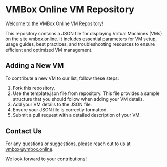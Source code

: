 # VMBox Online VM Repository
Welcome to the VMBox Online VM Repository!

This repository contains a JSON file for displaying Virtual Machines (VMs) on the site [vmbox.online](https://vmbox.online). It includes essential parameters for VM setup, usage guides, best practices, and troubleshooting resources to ensure efficient and optimized VM management.

## Adding a New VM
To contribute a new VM to our list, follow these steps:

1. Fork this repository.
2. Use the template.json file from repository. This file provides a sample structure that you should follow when adding your VM details.
3. Add your VM details to the JSON file.
4. Ensure your JSON file is correctly formatted. 
5. Submit a pull request with a detailed description of your VM.

## Contact Us
For any questions or suggestions, please reach out to us at vmbox@vmbox.online.

We look forward to your contributions!

